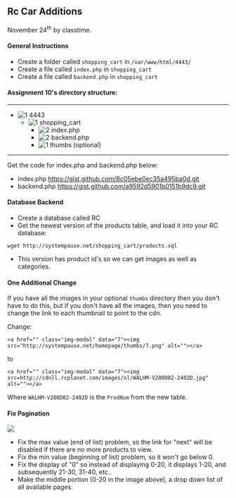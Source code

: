 ## Rc Car Additions
November 24<sup>th</sup> by classtime.

#### General Instructions

- Create a folder called `shopping_cart` in `/var/www/html/4443/`
- Create a file called `index.php` in `shopping_cart`
- Create a file called `backend.php` in `shopping_cart`

#### Assignment 10's directory structure: 

-----
- ![1] 4443
	- ![1] shopping_cart
	    - ![2] index.php
	    - ![2] backend.php
	    - ![1] thumbs (optional)
	   
------

Get the code for index.php and backend.php below:

- index.php https://gist.github.com/8c05ebe0ec35a495ba0d.git
- backend.php https://gist.github.com/a9592d5901b0151b9dc9.git


#### Database Backend

- Create a database called RC
- Get the newest version of the products table, and load it into your RC database:
```
wget http://systempause.net/shopping_cart/products.sql
```
- This version has product id's so we can get images as well as categories.

#### One Additional Change

If you have all the images in your optional `thumbs` directory then you don't have to do this, but if you don't have all the images, then you need to change the link to each thumbnail to point to the cdn.

Change:

```
<a href="" class="img-modal" data="7"><img src="http://systempause.net/homepage/thumbs/7.png" alt=""></a>
```
to

```
<a href="" class="img-modal" data="7"><img src=http://cdnll.rcplanet.com/images/xl/WALHM-V200D02-2402D.jpg" alt=""></a>
```

Where `WALHM-V200D02-2402D` is the `ProdNum` from the new table.

#### Fix Pagination

![](http://f.cl.ly/items/2e0d14262R403u0v3v0q/Screenshot%202014-11-17%2011.31.37.png)

- Fix the max value (end of list) problem, so the link for "next" will be disabled if there are no more products to view.
- Fix the min value (beginning of list) problem, so it won't go below 0.
- Fix the display of "0" so instead of displaying 0-20, it displays 1-20, and subsequently 21-30, 31-40, etc..
- Make the middle portion (0-20 in the image above), a drop down list of all available pages.




[1]: https://cdn1.iconfinder.com/data/icons/stilllife/24x24/filesystems/gnome-fs-directory.png
[2]: http://png-2.findicons.com/files/icons/2360/spirit20/20/file_php.png
[3]: http://www.lecollagiste.com/collanews/themes/lilina/web/media/folder.gif
[4]: http://rs.tudelft.nl/~rlindenbergh/publications/html.gif
[5]: https://cdn4.iconfinder.com/data/icons/spirit20/file-css.png
[6]: https://cdn4.iconfinder.com/data/icons/spirit20/file-js.png

